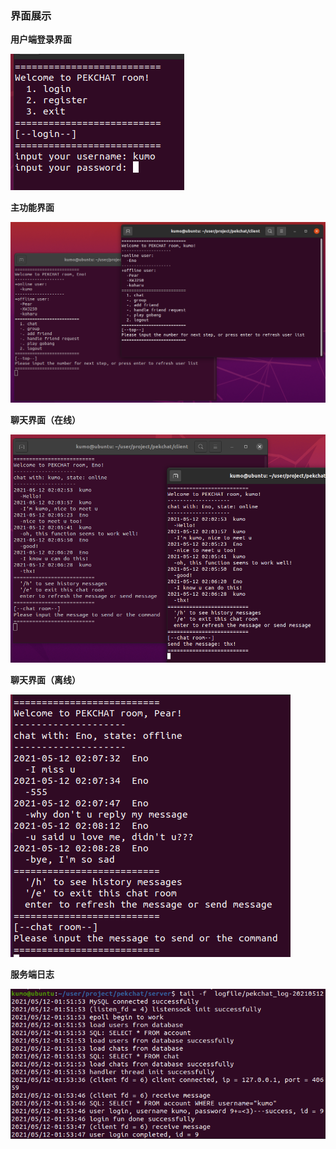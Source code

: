 ### 界面展示

**用户端登录界面**

![image-20210512015653064](pic/login.png)

**主功能界面**

![image-20210512020236373](pic/main.png)

**聊天界面（在线）**

![image-20210512020703975](pic/chat_online.png)

**聊天界面（离线）**

![image-20210512020855429](pic/chat_offline.png)

**服务端日志**

![image-20210512015431196](pic/log.png)